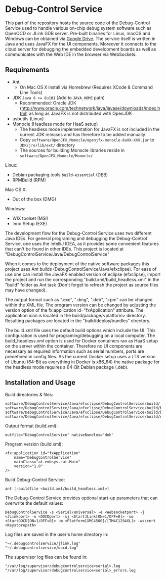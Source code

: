 # Debug-Control Service

This part of the repository hosts the source code of the Debug-Control Service used to handle various on-chip debug system software such as OpenOCD or JLink GDB server. Pre-built binaries for Linux, macOS and Windows can be obtained via [Google Drive](https://drive.google.com/open?id=0B5eRiAuqb80jcnRQdGpYOFVmdkk). The service itself is written in Java and uses JavaFX for the UI components. Moreover it connects to the cloud server for debugging the embedded development boards as well as communicates with the Web IDE in the browser via WebSockets.

## Requirements

  * Ant
    * On Mac OS X install via Homebrew (Requires XCode & Command Line Tools)
  * JDK `Java 8 >= 8u101` (Add to `JAVA_HOME` path)
    * Recommended: Oracle JDK (http://www.oracle.com/technetwork/java/javase/downloads/index.html) as long as JavaFX is not distributed with OpenJDK
  * usbutils (Linux)
  * Monocle (Headless mode for HaaS setup)
    * The headless mode implementation for JavaFX is not included in the current JDK releases and has therefore to be added manually
    * Copy `software/OpenJFX_Monocle/openjfx-monocle-8uXX-XXX.jar` to `JDK/jre/lib/ext/` directory
    * The sources for building Monocle libraries reside in `software/OpenJFX_Monocle/Monocle/`   

Linux:

  * Debian packaging tools `build-essential` (DEB)
  * RPMBuild (RPM)

Mac OS X:

  * Out of the box (DMG)

Windows:

  * WIX toolset (MSI)
  * Inno Setup (EXE)

The development flow for the Debug-Control Service uses two different Java IDEs. For general programing and debugging the Debug-Control Service, one uses the IntelliJ IDEA, as it provides some convenient features that can't be found in other IDEs. This project is located at "DebugControlService/Java/DebugControlService"

When it comes to the deployment of the native software packages this project uses Ant builds (DebugControlService/Java/efxclipse). For ease of use one can install the JavaFX enabled version of eclipse (efxclipse), import the project and run the corresponding "build.xml/build_headless.xml" in the "build" folder as Ant task (Don't forget to refresh the project as source files may have changed). 

The output format such as ".exe", ".dmg", ".deb", ".rpm" can be changed within the XML file. The program version can be changed by adjusting the version option of the fx:application id="fxApplication" attribute. The application icon is located in the build/package/\<platform\> directory. Resulting packages are located in the "build/deploy/bundles" directory.

The build.xml file uses the default build options which include the UI. This configuration is used for programing/debugging on a local computer. The build_headless.xml option is used for Docker containers ran as HaaS setup on the server within the container. Therefore no UI components are necessary as required information such as serial numbers, ports are predefined in config files. As the current Docker setup uses a LTS version of Ubuntu (64-Bit as everything in Docker is x86_64) the native package for the headless mode requires a 64-Bit Debian package (.deb). 

## Installation and Usage

Build directories & files:

    software/DebugControlService/Java/efxclipse/DebugControlService/build/
    software/DebugControlService/Java/efxclipse/DebugControlService/build/build.xml
    software/DebugControlService/Java/efxclipse/DebugControlService/build/build_headless.xml
    software/DebugControlService/Java/efxclipse/DebugControlService/build/deploy/bundles/

Output format (build.xml):

    outfile="DebugControlService" nativeBundles="deb"

Program version (build.xml):

    <fx:application id="fxApplication"
        name="DebugControlService"
        mainClass="at.embsys.sat.Main"
        version="1.0"
    />

Build Debug-Control Service:
 
    ant [-buildfile <build.xml/build_headless.xml>]

The Debug-Control Service provides optional start-up parameters that can overwrite the default values:

    DebugControlService -s <Serial/universal> -e <Websocketport> -j <JLinkport> -o <OOCDport> -sj <StartJLink[ON=1/OFF=0]> -so <StartOOCD[ON=1/OFF=0]> -m <Platform[XMC4500]/[TM4C1294XL]> -wsscert <Keystorepath>

Log files are saved in the user's home directory in:

    "~/.debugcontrolservice/jlink.log" 
    "~/.debugcontrolservice/oocd.log"

The supervisor log files can be found in:

    "/var/log/supervisor/debugcontrolservice<serial>.log
    "/var/log/supervisor/debugcontrolservice<serial>_errors.log